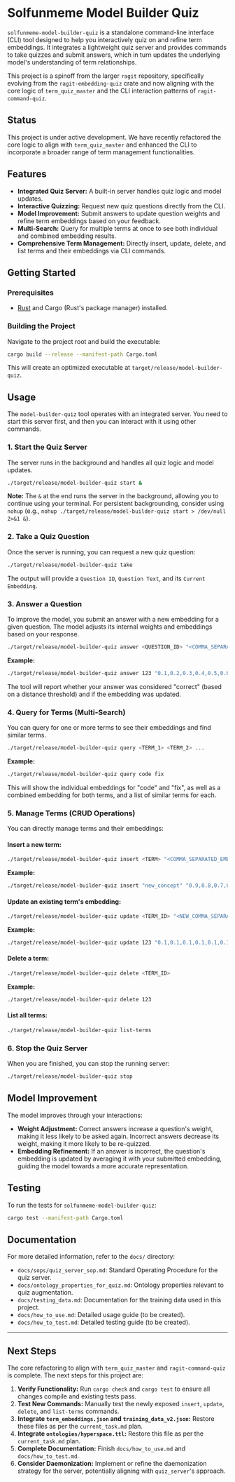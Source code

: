 # Solfunmeme Model Builder Quiz

`solfunmeme-model-builder-quiz` is a standalone command-line interface (CLI) tool designed to help you interactively quiz on and refine term embeddings. It integrates a lightweight quiz server and provides commands to take quizzes and submit answers, which in turn updates the underlying model's understanding of term relationships.

This project is a spinoff from the larger `ragit` repository, specifically evolving from the `ragit-embedding-quiz` crate and now aligning with the core logic of `term_quiz_master` and the CLI interaction patterns of `ragit-command-quiz`.

## Status

This project is under active development. We have recently refactored the core logic to align with `term_quiz_master` and enhanced the CLI to incorporate a broader range of term management functionalities.

## Features

*   **Integrated Quiz Server:** A built-in server handles quiz logic and model updates.
*   **Interactive Quizzing:** Request new quiz questions directly from the CLI.
*   **Model Improvement:** Submit answers to update question weights and refine term embeddings based on your feedback.
*   **Multi-Search:** Query for multiple terms at once to see both individual and combined embedding results.
*   **Comprehensive Term Management:** Directly insert, update, delete, and list terms and their embeddings via CLI commands.

## Getting Started

### Prerequisites

*   [Rust](https://www.rust-lang.org/tools/install) and Cargo (Rust's package manager) installed.

### Building the Project

Navigate to the project root and build the executable:

```bash
cargo build --release --manifest-path Cargo.toml
```

This will create an optimized executable at `target/release/model-builder-quiz`.

## Usage

The `model-builder-quiz` tool operates with an integrated server. You need to start this server first, and then you can interact with it using other commands.

### 1. Start the Quiz Server

The server runs in the background and handles all quiz logic and model updates.

```bash
./target/release/model-builder-quiz start &
```

**Note:** The `&` at the end runs the server in the background, allowing you to continue using your terminal. For persistent backgrounding, consider using `nohup` (e.g., `nohup ./target/release/model-builder-quiz start > /dev/null 2>&1 &`).

### 2. Take a Quiz Question

Once the server is running, you can request a new quiz question:

```bash
./target/release/model-builder-quiz take
```

The output will provide a `Question ID`, `Question Text`, and its `Current Embedding`.

### 3. Answer a Question

To improve the model, you submit an answer with a new embedding for a given question. The model adjusts its internal weights and embeddings based on your response.

```bash
./target/release/model-builder-quiz answer <QUESTION_ID> "<COMMA_SEPARATED_EMBEDDING>"
```

**Example:**

```bash
./target/release/model-builder-quiz answer 123 "0.1,0.2,0.3,0.4,0.5,0.6,0.7,0.8"
```

The tool will report whether your answer was considered "correct" (based on a distance threshold) and if the embedding was updated.

### 4. Query for Terms (Multi-Search)

You can query for one or more terms to see their embeddings and find similar terms.

```bash
./target/release/model-builder-quiz query <TERM_1> <TERM_2> ...
```

**Example:**

```bash
./target/release/model-builder-quiz query code fix
```

This will show the individual embeddings for "code" and "fix", as well as a combined embedding for both terms, and a list of similar terms for each.

### 5. Manage Terms (CRUD Operations)

You can directly manage terms and their embeddings:

#### Insert a new term:
```bash
./target/release/model-builder-quiz insert <TERM> "<COMMA_SEPARATED_EMBEDDING>"
```
**Example:**
```bash
./target/release/model-builder-quiz insert "new_concept" "0.9,0.8,0.7,0.6,0.5,0.4,0.3,0.2"
```

#### Update an existing term's embedding:
```bash
./target/release/model-builder-quiz update <TERM_ID> "<NEW_COMMA_SEPARATED_EMBEDDING>"
```
**Example:**
```bash
./target/release/model-builder-quiz update 123 "0.1,0.1,0.1,0.1,0.1,0.1,0.1,0.1"
```

#### Delete a term:
```bash
./target/release/model-builder-quiz delete <TERM_ID>
```
**Example:**
```bash
./target/release/model-builder-quiz delete 123
```

#### List all terms:
```bash
./target/release/model-builder-quiz list-terms
```

### 6. Stop the Quiz Server

When you are finished, you can stop the running server:

```bash
./target/release/model-builder-quiz stop
```

## Model Improvement

The model improves through your interactions:

*   **Weight Adjustment:** Correct answers increase a question's weight, making it less likely to be asked again. Incorrect answers decrease its weight, making it more likely to be re-quizzed.
*   **Embedding Refinement:** If an answer is incorrect, the question's embedding is updated by averaging it with your submitted embedding, guiding the model towards a more accurate representation.

## Testing

To run the tests for `solfunmeme-model-builder-quiz`:

```bash
cargo test --manifest-path Cargo.toml
```

## Documentation

For more detailed information, refer to the `docs/` directory:

*   `docs/sops/quiz_server_sop.md`: Standard Operating Procedure for the quiz server.
*   `docs/ontology_properties_for_quiz.md`: Ontology properties relevant to quiz augmentation.
*   `docs/testing_data.md`: Documentation for the training data used in this project.
*   `docs/how_to_use.md`: Detailed usage guide (to be created).
*   `docs/how_to_test.md`: Detailed testing guide (to be created).

---

## Next Steps

The core refactoring to align with `term_quiz_master` and `ragit-command-quiz` is complete. The next steps for this project are:

1.  **Verify Functionality:** Run `cargo check` and `cargo test` to ensure all changes compile and existing tests pass.
2.  **Test New Commands:** Manually test the newly exposed `insert`, `update`, `delete`, and `list-terms` commands.
3.  **Integrate `term_embeddings.json` and `training_data_v2.json`:** Restore these files as per the `current_task.md` plan.
4.  **Integrate `ontologies/hyperspace.ttl`:** Restore this file as per the `current_task.md` plan.
5.  **Complete Documentation:** Finish `docs/how_to_use.md` and `docs/how_to_test.md`.
6.  **Consider Daemonization:** Implement or refine the daemonization strategy for the server, potentially aligning with `quiz_server`'s approach.